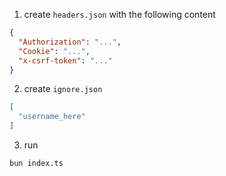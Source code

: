 1. create `headers.json` with the following content

```json
{
  "Authorization": "...",
  "Cookie": "...",
  "x-csrf-token": "..."
}
```

2. create `ignore.json`

```json
[
  "username_here"
]
```


3. run

```sh
bun index.ts
```
